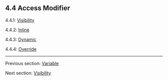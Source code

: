 ## 4.4 Access Modifier

4.4.1: [Visibility](4.4.1-Visibility.md)

4.4.2: [Inline](4.4.2-Inline.md)

4.4.3: [Dynamic](4.4.3-Dynamic.md)

4.4.4: [Override](4.4.4-Override.md)

---

Previous section: [Variable](4.1-Variable.md)

Next section: [Visibility](4.4.1-Visibility.md)